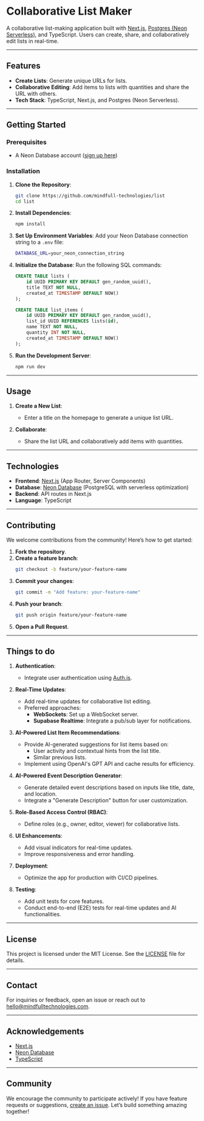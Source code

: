 # Collaborative List Maker

A collaborative list-making application built with [Next.js](https://nextjs.org/), [Postgres (Neon Serverless)](https://neon.tech/), and TypeScript. Users can create, share, and collaboratively edit lists in real-time.

---

## Features

-   **Create Lists**: Generate unique URLs for lists.
-   **Collaborative Editing**: Add items to lists with quantities and share the URL with others.
-   **Tech Stack**: TypeScript, Next.js, and Postgres (Neon Serverless).

---

## Getting Started

### Prerequisites

-   A Neon Database account ([sign up here](https://neon.tech/))

### Installation

1. **Clone the Repository**:

    ```bash
    git clone https://github.com/mindfull-technologies/list
    cd list
    ```

2. **Install Dependencies**:

    ```bash
    npm install
    ```

3. **Set Up Environment Variables**:
   Add your Neon Database connection string to a `.env` file:

    ```bash
    DATABASE_URL=your_neon_connection_string
    ```

4. **Initialize the Database**:
   Run the following SQL commands:

    ```sql
    CREATE TABLE lists (
        id UUID PRIMARY KEY DEFAULT gen_random_uuid(),
        title TEXT NOT NULL,
        created_at TIMESTAMP DEFAULT NOW()
    );

    CREATE TABLE list_items (
        id UUID PRIMARY KEY DEFAULT gen_random_uuid(),
        list_id UUID REFERENCES lists(id),
        name TEXT NOT NULL,
        quantity INT NOT NULL,
        created_at TIMESTAMP DEFAULT NOW()
    );
    ```

5. **Run the Development Server**:
    ```bash
    npm run dev
    ```

---

## Usage

1. **Create a New List**:

    - Enter a title on the homepage to generate a unique list URL.

2. **Collaborate**:
    - Share the list URL and collaboratively add items with quantities.

---

## Technologies

-   **Frontend**: [Next.js](https://nextjs.org/) (App Router, Server Components)
-   **Database**: [Neon Database](https://neon.tech/) (PostgreSQL with serverless optimization)
-   **Backend**: API routes in Next.js
-   **Language**: TypeScript

---

## Contributing

We welcome contributions from the community! Here’s how to get started:

1. **Fork the repository**.
2. **Create a feature branch**:
    ```bash
    git checkout -b feature/your-feature-name
    ```
3. **Commit your changes**:
    ```bash
    git commit -m "Add feature: your-feature-name"
    ```
4. **Push your branch**:
    ```bash
    git push origin feature/your-feature-name
    ```
5. **Open a Pull Request**.

---

## Things to do

1. **Authentication**:

    - Integrate user authentication using [Auth.js](https://authjs.dev/).

2. **Real-Time Updates**:

    - Add real-time updates for collaborative list editing.
    - Preferred approaches:
        - **WebSockets**: Set up a WebSocket server.
        - **Supabase Realtime**: Integrate a pub/sub layer for notifications.

3. **AI-Powered List Item Recommendations**:

    - Provide AI-generated suggestions for list items based on:
        - User activity and contextual hints from the list title.
        - Similar previous lists.
    - Implement using OpenAI's GPT API and cache results for efficiency.

4. **AI-Powered Event Description Generator**:

    - Generate detailed event descriptions based on inputs like title, date, and location.
    - Integrate a "Generate Description" button for user customization.

5. **Role-Based Access Control (RBAC)**:

    - Define roles (e.g., owner, editor, viewer) for collaborative lists.

6. **UI Enhancements**:

    - Add visual indicators for real-time updates.
    - Improve responsiveness and error handling.

7. **Deployment**:

    - Optimize the app for production with CI/CD pipelines.

8. **Testing**:
    - Add unit tests for core features.
    - Conduct end-to-end (E2E) tests for real-time updates and AI functionalities.

---

## License

This project is licensed under the MIT License. See the [LICENSE](LICENSE) file for details.

---

## Contact

For inquiries or feedback, open an issue or reach out to [hello@mindfulltechnologies.com](mailto:hello@mindfulltechnologies.com).

---

## Acknowledgements

-   [Next.js](https://nextjs.org/)
-   [Neon Database](https://neon.tech/)
-   [TypeScript](https://www.typescriptlang.org/)

---

## Community

We encourage the community to participate actively! If you have feature requests or suggestions, [create an issue](https://github.com/mindfull-technologies/list/issues). Let’s build something amazing together!
